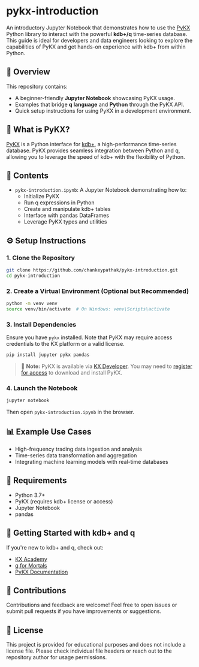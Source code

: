 # pykx-introduction

An introductory Jupyter Notebook that demonstrates how to use the [PyKX](https://code.kx.com/pykx/) Python library to interact with the powerful **kdb+/q** time-series database. This guide is ideal for developers and data engineers looking to explore the capabilities of PyKX and get hands-on experience with kdb+ from within Python.

## 📘 Overview

This repository contains:

- A beginner-friendly **Jupyter Notebook** showcasing PyKX usage.
- Examples that bridge **q language** and **Python** through the PyKX API.
- Quick setup instructions for using PyKX in a development environment.

## 🧠 What is PyKX?

[PyKX](https://code.kx.com/pykx/) is a Python interface for [kdb+](https://kx.com/kdb/), a high-performance time-series database. PyKX provides seamless integration between Python and q, allowing you to leverage the speed of kdb+ with the flexibility of Python.

## 📁 Contents

- `pykx-introduction.ipynb`: A Jupyter Notebook demonstrating how to:
  - Initialize PyKX
  - Run q expressions in Python
  - Create and manipulate kdb+ tables
  - Interface with pandas DataFrames
  - Leverage PyKX types and utilities

## ⚙️ Setup Instructions

### 1. Clone the Repository

```bash
git clone https://github.com/chankeypathak/pykx-introduction.git
cd pykx-introduction
```

### 2. Create a Virtual Environment (Optional but Recommended)

```bash
python -m venv venv
source venv/bin/activate  # On Windows: venv\Scripts\activate
```

### 3. Install Dependencies

Ensure you have `pykx` installed. Note that PyKX may require access credentials to the KX platform or a valid license.

```bash
pip install jupyter pykx pandas
```

> 🔐 **Note:** PyKX is available via [KX Developer](https://code.kx.com/pykx/installation/). You may need to [register for access](https://kx.com/developers/) to download and install PyKX.

### 4. Launch the Notebook

```bash
jupyter notebook
```

Then open `pykx-introduction.ipynb` in the browser.

## 📊 Example Use Cases

- High-frequency trading data ingestion and analysis
- Time-series data transformation and aggregation
- Integrating machine learning models with real-time databases

## 🧩 Requirements

- Python 3.7+
- PyKX (requires kdb+ license or access)
- Jupyter Notebook
- pandas

## 🚀 Getting Started with kdb+ and q

If you're new to kdb+ and q, check out:

- [KX Academy](https://kx.com/academy/)
- [q for Mortals](https://code.kx.com/q4m3/)
- [PyKX Documentation](https://code.kx.com/pykx/)

## 🤝 Contributions

Contributions and feedback are welcome! Feel free to open issues or submit pull requests if you have improvements or suggestions.

## 📝 License

This project is provided for educational purposes and does not include a license file. Please check individual file headers or reach out to the repository author for usage permissions.
